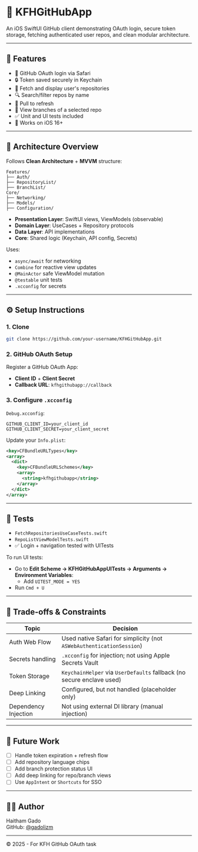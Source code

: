 # 🔐 KFHGitHubApp

An iOS SwiftUI GitHub client demonstrating OAuth login, secure token storage, fetching authenticated user repos, and clean modular architecture.

---

## 🚀 Features

- 🔐 GitHub OAuth login via Safari
- 🔒 Token saved securely in Keychain
- 📂 Fetch and display user's repositories
- 🔍 Search/filter repos by name
- 🔁 Pull to refresh
- 🌱 View branches of a selected repo
- ✅ Unit and UI tests included
- 📱 Works on iOS 16+

---

## 🧱 Architecture Overview

Follows **Clean Architecture** + **MVVM** structure:

```
Features/
├── Auth/
├── RepositoryList/
├── BranchList/
Core/
├── Networking/
├── Models/
├── Configuration/
```

- **Presentation Layer**: SwiftUI views, ViewModels (observable)
- **Domain Layer**: UseCases + Repository protocols
- **Data Layer**: API implementations
- **Core**: Shared logic (Keychain, API config, Secrets)

Uses:
- `async/await` for networking
- `Combine` for reactive view updates
- `@MainActor` safe ViewModel mutation
- `@testable` unit tests
- `.xcconfig` for secrets

---

## ⚙️ Setup Instructions

### 1. Clone

```bash
git clone https://github.com/your-username/KFHGitHubApp.git
```

### 2. GitHub OAuth Setup

Register a GitHub OAuth App:

- **Client ID** + **Client Secret**
- **Callback URL**: `kfhgithubapp://callback`

### 3. Configure `.xcconfig`

`Debug.xcconfig`:

```xcconfig
GITHUB_CLIENT_ID=your_client_id
GITHUB_CLIENT_SECRET=your_client_secret
```

Update your `Info.plist`:

```xml
<key>CFBundleURLTypes</key>
<array>
  <dict>
    <key>CFBundleURLSchemes</key>
    <array>
      <string>kfhgithubapp</string>
    </array>
  </dict>
</array>
```

---

## 🧪 Tests

- `FetchRepositoriesUseCaseTests.swift`
- `RepoListViewModelTests.swift`
- ✅ Login + navigation tested with UITests

To run UI tests:

- Go to **Edit Scheme → KFHGitHubAppUITests → Arguments → Environment Variables**:
  - Add `UITEST_MODE = YES`
- Run `Cmd + U`

---

## 🔄 Trade-offs & Constraints

| Topic               | Decision                                                                 |
|--------------------|--------------------------------------------------------------------------|
| Auth Web Flow      | Used native Safari for simplicity (not `ASWebAuthenticationSession`)     |
| Secrets handling   | `.xcconfig` for injection; not using Apple Secrets Vault                 |
| Token Storage      | `KeychainHelper` via `UserDefaults` fallback (no secure enclave used)    |
| Deep Linking       | Configured, but not handled (placeholder only)                           |
| Dependency Injection | Not using external DI library (manual injection)                     |

---

## 🔮 Future Work

- [ ] Handle token expiration + refresh flow
- [ ] Add repository language chips
- [ ] Add branch protection status UI
- [ ] Add deep linking for repo/branch views
- [ ] Use `AppIntent` or `Shortcuts` for SSO

---

## 👨‍💻 Author

Haitham Gado  
GitHub: [@gadolizm](https://github.com/gadolizm)

---

© 2025 - For KFH GitHub OAuth task

